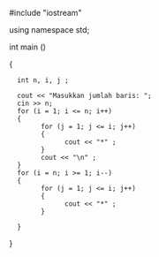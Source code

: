 #include "iostream"

using namespace std;

int main ()

{

      int n, i, j ;
      
      cout << "Masukkan jumlah baris: ";
      cin >> n;
      for (i = 1; i <= n; i++)
      {
            for (j = 1; j <= i; j++)
            {
                  cout << "*" ;
            }
            cout << "\n" ;
      }
      for (i = n; i >= 1; i--)
      {
            for (j = 1; j <= i; j++)
            {
                  cout << "*" ;
            }
            
      }
}
